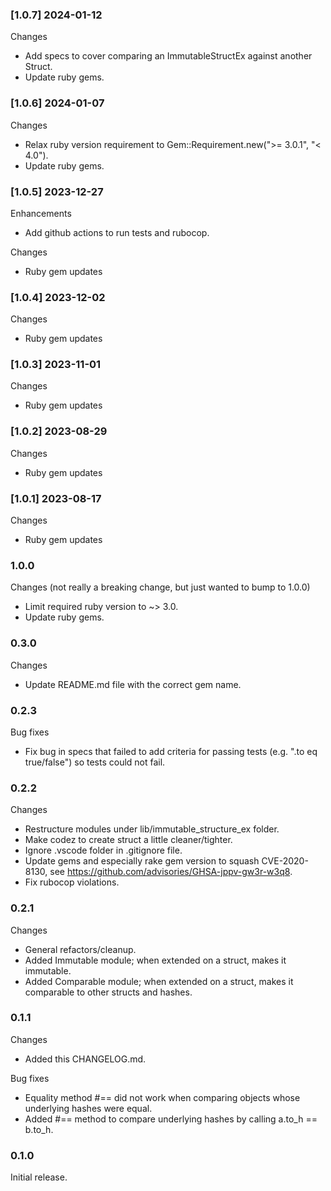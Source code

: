 ### [1.0.7] 2024-01-12

Changes

- Add specs to cover comparing an ImmutableStructEx against another Struct.
- Update ruby gems.

### [1.0.6] 2024-01-07

Changes

- Relax ruby version requirement to Gem::Requirement.new(">= 3.0.1", "< 4.0").
- Update ruby gems.

### [1.0.5] 2023-12-27

Enhancements

- Add github actions to run tests and rubocop.

Changes

- Ruby gem updates

### [1.0.4] 2023-12-02

Changes

- Ruby gem updates

### [1.0.3] 2023-11-01

Changes

- Ruby gem updates

### [1.0.2] 2023-08-29

Changes

- Ruby gem updates

### [1.0.1] 2023-08-17

Changes

- Ruby gem updates

### 1.0.0

Changes (not really a breaking change, but just wanted to bump to 1.0.0)

- Limit required ruby version to ~> 3.0.
- Update ruby gems.

### 0.3.0

Changes

- Update README.md file with the correct gem name.

### 0.2.3

Bug fixes

- Fix bug in specs that failed to add criteria for passing tests (e.g. ".to eq true/false") so tests could not fail.

### 0.2.2

Changes

- Restructure modules under lib/immutable_structure_ex folder.
- Make codez to create struct a little cleaner/tighter.
- Ignore .vscode folder in .gitignore file.
- Update gems and especially rake gem version to squash CVE-2020-8130, see https://github.com/advisories/GHSA-jppv-gw3r-w3q8.
- Fix rubocop violations.

### 0.2.1

Changes

- General refactors/cleanup.
- Added Immutable module; when extended on a struct, makes it immutable.
- Added Comparable module; when extended on a struct, makes it comparable to other structs and hashes.

### 0.1.1

Changes

- Added this CHANGELOG.md.

Bug fixes

- Equality method #== did not work when comparing objects whose underlying hashes were equal.
- Added #== method to compare underlying hashes by calling a.to_h == b.to_h.

### 0.1.0

Initial release.
